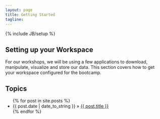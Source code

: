 ```yaml
---
layout: page
title: Getting Started
tagline: 
---
```

{% include JB/setup %}

## Setting up your Workspace

For our workshops, we will be using a few applications to download, manipulate, visualize and store our data. This section covers how to 
get your workspace configured for the bootcamp. 


## Topics

<ul class="posts">
  {% for post in site.posts %}
    <li><span>{{ post.date | date_to_string }}</span> &raquo; <a href="{{ BASE_PATH }}{{ post.url }}">{{ post.title }}</a></li>
  {% endfor %}
</ul>



